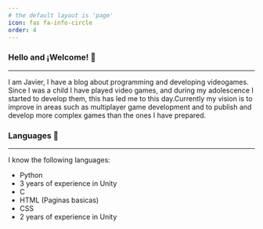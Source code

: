 ```yaml
---
# the default layout is 'page'
icon: fas fa-info-circle
order: 4
---
```


### Hello and ¡Welcome! 👋

---

I am Javier, I have a blog about programming and developing videogames. Since I was a child I have played video games, and during my adolescence I started to develop them, this has led me to this day.Currently my vision is to improve in areas such as multiplayer game development and to publish and develop more complex games than the ones I have prepared. 

### Languages 🐍

---

I know the following languages:

  - Python
  - 3 years of experience in Unity
  - C
  - HTML (Paginas basicas)
  - CSS
  - 2 years of experience in Unity
